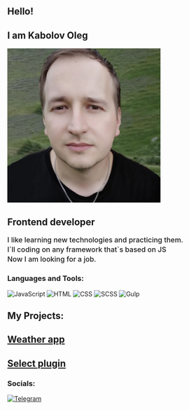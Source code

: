 ## Hello!

## I am Kabolov Oleg

<img src="foto.jpg" width="350" alt="Kabolov Oleg">

## Frontend developer

<p style="font-size: 16px; font-weight:500; line-height: 22px;">
    I like learning new technologies and practicing them. <br>
    I`ll coding on any framework that`s based on JS <br>
    Now I am looking for a job.
</p>

### Languages and Tools:

![JavaScript](https://img.shields.io/badge/-JavaScript-090909?style=for-the-badge&logo=JavaScript)
![HTML](https://img.shields.io/badge/-Html-090909?style=for-the-badge&logo=HTML5)
![CSS](https://img.shields.io/badge/-CSS-090909?style=for-the-badge&logo=CSS3)
![SCSS](https://img.shields.io/badge/-SCSS-090909?style=for-the-badge&logo=Sass)
![Gulp](https://img.shields.io/badge/-Gulp-090909?style=for-the-badge&logo=gulp)

## My Projects:

## <a href="https://github.com/Belsnikel/weather-app/tree/master" target="_blank">Weather app</a>
## <a href="https://github.com/Belsnikel/Select-plugin" target="_blank">Select plugin</a>


### Socials:

[![Telegram](https://img.shields.io/badge/-Telegram-090909?style=for-the-badge&logo=telegram&logoColor=27A0D9)](https://t.me/Shrought)
